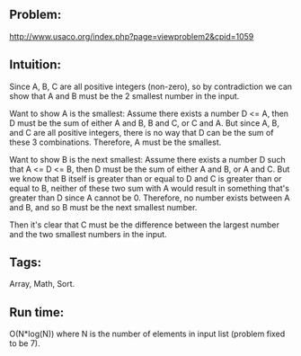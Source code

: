 ## Problem:
http://www.usaco.org/index.php?page=viewproblem2&cpid=1059

## Intuition:
Since A, B, C are all positive integers (non-zero), so by contradiction we can show that A and B must be
the 2 smallest number in the input. 

Want to show A is the smallest: 
Assume there exists a number D <= A, then D must be the sum of either A and B, B and C, or C and A.
But since A, B, and C are all positive integers, there is no way that D can be the sum of these 3 combinations.
Therefore, A must be the smallest.

Want to show B is the next smallest: 
Assume there exists a number D such that A <= D <= B, then D must be the sum of either A and B, or A and C.
But we know that B itself is greater than or equal to D and C is greater than or equal to B, neither of these two sum
with A would result in something that's greater than D since A cannot be 0. Therefore, no number exists between A and B,
and so B must be the next smallest number.

Then it's clear that C must be the difference between the largest number and the two smallest numbers in the input.

## Tags: 
Array, Math, Sort.

## Run time: 
O(N*log(N)) where N is the number of elements in input list (problem fixed to be 7).